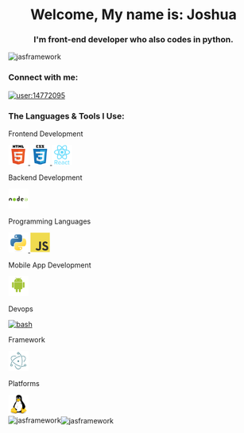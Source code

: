 <!--
### Welcome

Gonna edit this later...

![Github Stats](https://github-readme-stats.vercel.app/api?username=JASFramework&count_private=true&show_icons=true&include_all_commits=true&theme=gotham)
  
![Top Langs](https://github-readme-stats.vercel.app/api/top-langs/?username=JASFramework&hide=TeX&layout=compact&theme=gotham)

![Visitor Badge](https://visitor-badge.laobi.icu/badge?page_id=JASFramework.JASFramework)
-->

<h1 align="center">Welcome, My name is: Joshua</h1>
<h3 align="center">I'm front-end developer who also codes in python.</h3>

<p align="left"> <img src="https://komarev.com/ghpvc/?username=jasframework&label=Profile%20views&color=0e75b6&style=flat" alt="jasframework" /> </p>

<h3 align="left">Connect with me:</h3>
<p align="left">
<a href="https://stackoverflow.com/users/14772095" target="blank"><img align="center" src="https://raw.githubusercontent.com/rahuldkjain/github-profile-readme-generator/master/src/images/icons/Social/stack-overflow.svg" alt="user:14772095" height="30" width="40" /></a>
</p>

<h3 align="left">The Languages & Tools I Use:</h3>

<div align="background-color: lightblue"> 
  <p>Frontend Development</p>
  
  <a href="https://www.w3.org/html/" target="_blank"> <img src="https://raw.githubusercontent.com/devicons/devicon/master/icons/html5/html5-original-wordmark.svg" alt="html5" width="40" height="40"/> </a> 
  <a href="https://www.w3schools.com/css/" target="_blank"> <img src="https://raw.githubusercontent.com/devicons/devicon/master/icons/css3/css3-original-wordmark.svg" alt="css3" width="40" height="40"/> </a> 
  <a href="https://reactjs.org/" target="_blank"> <img src="https://raw.githubusercontent.com/devicons/devicon/master/icons/react/react-original-wordmark.svg" alt="react" width="40" height="40"/> </a> 
  
  <p>Backend Development</p>
  
  <a href="https://nodejs.org" target="_blank"> <img src="https://raw.githubusercontent.com/devicons/devicon/master/icons/nodejs/nodejs-original-wordmark.svg" alt="nodejs" width="40" height="40"/> </a> 
  
  <p>Programming Languages</p>
  
  <a href="https://www.python.org" target="_blank"> <img src="https://raw.githubusercontent.com/devicons/devicon/master/icons/python/python-original.svg" alt="python" width="40" height="40"/> </a> 
  <a href="https://developer.mozilla.org/en-US/docs/Web/JavaScript" target="_blank"> <img src="https://raw.githubusercontent.com/devicons/devicon/master/icons/javascript/javascript-original.svg" alt="javascript" width="40" height="40"/> </a> 
  
  <p>Mobile App Development</p>
  
  <a href="https://developer.android.com" target="_blank"> <img src="https://raw.githubusercontent.com/devicons/devicon/master/icons/android/android-original-wordmark.svg" alt="android" width="40" height="40"/> </a> 
  
  <p>Devops</p>
  
  <a href="https://www.gnu.org/software/bash/" target="_blank"> <img src="https://www.vectorlogo.zone/logos/gnu_bash/gnu_bash-icon.svg" alt="bash" width="40" height="40"/> </a> 
  
  <p>Framework</p>
  
  <a href="https://www.electronjs.org" target="_blank"> <img src="https://raw.githubusercontent.com/devicons/devicon/master/icons/electron/electron-original.svg" alt="electron" width="40" height="40"/> </a> 
  
  <p>Platforms</p>
  <a href="https://www.linux.org/" target="_blank"> <img src="https://raw.githubusercontent.com/devicons/devicon/master/icons/linux/linux-original.svg" alt="linux" width="40" height="40"/> </a> 
  </div>

<!-- Stats -->
<div>
  <img align="left" src="https://github-readme-stats.vercel.app/api/top-langs?username=jasframework&show_icons=true&locale=en&layout=compact&theme=gotham" alt="jasframework" />
  
  <img align="center" src="https://github-readme-stats.vercel.app/api?username=jasframework&show_icons=true&locale=en&theme=gotham" alt="jasframework" />
</div
